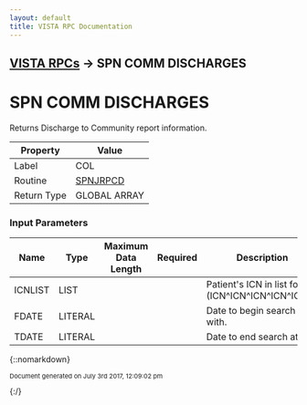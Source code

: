 ```yaml
---
layout: default
title: VISTA RPC Documentation
---
```


## [VISTA RPCs](TableOfContents) &#8594; SPN COMM DISCHARGES
# SPN COMM DISCHARGES

Returns Discharge to Community report information.

Property | Value
--- | ---
Label | COL
Routine | [SPNJRPCD](http://code.osehra.org/dox/Routine_SPNJRPCD_source.html)
Return Type | GLOBAL ARRAY


### Input Parameters

Name | Type | Maximum Data Length | Required | Description
--- | --- | --- | --- | ---
ICNLIST | LIST |  |  | Patient&#x27;s ICN in list format (ICN^ICN^ICN^ICN^ICN...)
FDATE | LITERAL |  |  | Date to begin search with.
TDATE | LITERAL |  |  | Date to end search at.



{::nomarkdown} <br/><p style="font-size: 11px">Document generated on July 3rd 2017, 12:09:02 pm</p>{:/}